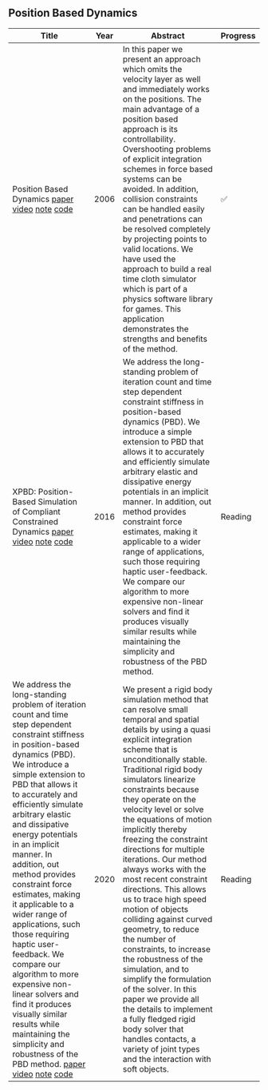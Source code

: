 ## Position Based Dynamics

| Title                                                                                                                                                                                                                                                                                                                                                                                                                                                                                                                                                                                                                                                                                                                                                                                                             | Year | Abstract                                                                                                                                                                                                                                                                                                                                                                                                                                                                                                                                                                                                                                                                                                                                                                                                                                                                   | Progress |
| ----------------------------------------------------------------------------------------------------------------------------------------------------------------------------------------------------------------------------------------------------------------------------------------------------------------------------------------------------------------------------------------------------------------------------------------------------------------------------------------------------------------------------------------------------------------------------------------------------------------------------------------------------------------------------------------------------------------------------------------------------------------------------------------------------------------- | ---- | -------------------------------------------------------------------------------------------------------------------------------------------------------------------------------------------------------------------------------------------------------------------------------------------------------------------------------------------------------------------------------------------------------------------------------------------------------------------------------------------------------------------------------------------------------------------------------------------------------------------------------------------------------------------------------------------------------------------------------------------------------------------------------------------------------------------------------------------------------------------------- | -------- |
| Position Based Dynamics [paper](https://matthias-research.github.io/pages/publications/posBasedDyn.pdf) [video](https://www.youtube.com/watch?v=j5igW5-h4ZM) [note]() [code]()                                                                                                                                                                                                                                                                                                                                                                                                                                                                                                                                                                                                                                    | 2006 | In this paper we present an approach which omits the velocity layer as well and immediately works on the positions. The main advantage of a position based approach is its controllability. Overshooting problems of explicit integration schemes in force based systems can be avoided. In addition, collision constraints can be handled easily and penetrations can be resolved completely by projecting points to valid locations. We have used the approach to build a real time cloth simulator which is part of a physics software library for games. This application demonstrates the strengths and benefits of the method.                                                                                                                                                                                                                                       | ✅       |
| XPBD: Position-Based Simulation of Compliant Constrained Dynamics [paper](https://matthias-research.github.io/pages/publications/XPBD.pdf) [video](https://www.youtube.com/watch?v=rm26NF9f4aA) [note]() [code]()                                                                                                                                                                                                                                                                                                                                                                                                                                                                                                                                                                                                 | 2016 | We address the long-standing problem of iteration count and time step dependent constraint stiffness in position-based dynamics (PBD). We introduce a simple extension to PBD that allows it to accurately and efficiently simulate arbitrary elastic and dissipative energy potentials in an implicit manner. In addition, out method provides constraint force estimates, making it applicable to a wider range of applications, such those requiring haptic user-feedback. We compare our algorithm to more expensive non-linear solvers and find it produces visually similar results while maintaining the simplicity and robustness of the PBD method.                                                                                                                                                                                                               | Reading  |
| We address the long-standing problem of iteration count and time step dependent constraint stiffness in position-based dynamics (PBD). We introduce a simple extension to PBD that allows it to accurately and efficiently simulate arbitrary elastic and dissipative energy potentials in an implicit manner. In addition, out method provides constraint force estimates, making it applicable to a wider range of applications, such those requiring haptic user-feedback. We compare our algorithm to more expensive non-linear solvers and find it produces visually similar results while maintaining the simplicity and robustness of the PBD method. [paper](https://matthias-research.github.io/pages/publications/PBDBodies.pdf) [video](https://www.youtube.com/watch?v=zzy6u1z_l9A) [note]() [code]() | 2020 | We present a rigid body simulation method that can resolve small temporal and spatial details by using a quasi explicit integration scheme that is unconditionally stable. Traditional rigid body simulators linearize constraints because they operate on the velocity level or solve the equations of motion implicitly thereby freezing the constraint directions for multiple iterations. Our method always works with the most recent constraint directions. This allows us to trace high speed motion of objects colliding against curved geometry, to reduce the number of constraints, to increase the robustness of the simulation, and to simplify the formulation of the solver. In this paper we provide all the details to implement a fully fledged rigid body solver that handles contacts, a variety of joint types and the interaction with soft objects. | Reading  |
